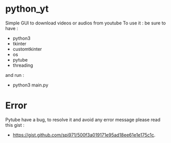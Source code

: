 # python_yt
Simple GUI to download videos or audios from youtube
To use it :
be sure to have :
- python3
- tkinter
- customtkinter
- os
- pytube
- threading

and run :
- python3 main.py 


# Error
Pytube have a bug, to resolve it and avoid any error message please read this gist : 
- https://gist.github.com/spi971/500f3a019171e95ad18ee61e1e175c1c.
